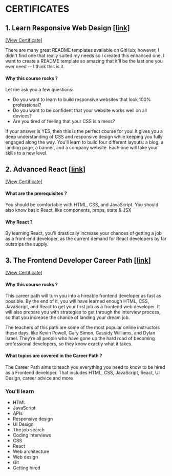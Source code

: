 # CERTIFICATES

<!-- ABOUT THE PROJECT -->

## 1. Learn Responsive Web Design [[link]](https://scrimba.com/learn/responsive)

[[View Certificate]](https://scrimba.com/certificate/u7Yqm3Sd/gresponsive)

There are many great README templates available on GitHub; however, I didn't find one that really suited my needs so I created this enhanced one. I want to create a README template so amazing that it'll be the last one you ever need -- I think this is it.

#### Why this course rocks ?

Let me ask you a few questions:

- Do you want to learn to build responsive websites that look 100% professional?
- Do you want to be confident that your website works well on all devices?
- Are you tired of feeling that your CSS is a mess?

If your answer is YES, then this is the perfect course for you!
It gives you a deep understanding of CSS and responsive design while keeping you fully engaged along the way. You'll learn to build four different layouts: a blog, a landing page, a banner, and a company website. Each one will take your skills to a new level.

## 2. Advanced React [[link]](https://scrimba.com/learn/react)

[[View Certificate]](https://scrimba.com/certificate/u7Yqm3Sd/greact)

#### What are the prerequisites ?

You should be comfortable with HTML, CSS, and JavaScript. You should also know basic React, like components, props, state & JSX

#### Why React ?

By learning React, you'll drastically increase your chances of getting a job as a front-end developer, as the current demand for React developers by far outstrips the supply. 


## 3. The Frontend Developer Career Path [[link]](https://scrimba.com/learn/frontend)

[[View Certificate]](https://scrimba.com/certificate/u7Yqm3Sd/gfrontend)

#### Why this course rocks ?

This career path will turn you into a hireable frontend developer as fast as possible. By the end of it, you will have learned enough HTML, CSS, JavaScript, and React to get your first job as a frontend web developer.
It will also prepare you with strategies to get through the interview process, so that you increase the chance of landing your dream job.

The teachers of this path are some of the most popular online instructors these days, like Kevin Powell, Gary Simon, Cassidy Williams, and Dylan Israel. They’re all people who have gone up the hard road of becoming professional developers, so they know exactly what it takes.

#### What topics are covered in the Career Path ?

The Career Path aims to teach you everything you need to know to be hired as a Frontend developer. That includes HTML, CSS, JavaScript, React, UI Design, career advice and more

### You'll learn

- HTML
- JavaScript
- APIs
- Responsive design
- UI Design
- The job search
- Coding interviews
- CSS
- React
- Web architecture
- Web design
- Git
- Getting hired

